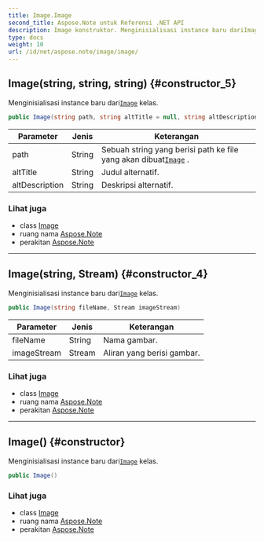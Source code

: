 ```yaml
---
title: Image.Image
second_title: Aspose.Note untuk Referensi .NET API
description: Image konstruktor. Menginisialisasi instance baru dariImage kelas.
type: docs
weight: 10
url: /id/net/aspose.note/image/image/
---
```

## Image(string, string, string) {#constructor_5}

Menginisialisasi instance baru dari[`Image`](../) kelas.

```csharp
public Image(string path, string altTitle = null, string altDescription = null)
```

| Parameter | Jenis | Keterangan |
| --- | --- | --- |
| path | String | Sebuah string yang berisi path ke file yang akan dibuat[`Image`](../) . |
| altTitle | String | Judul alternatif. |
| altDescription | String | Deskripsi alternatif. |

### Lihat juga

* class [Image](../)
* ruang nama [Aspose.Note](../../image/)
* perakitan [Aspose.Note](../../../)

---

## Image(string, Stream) {#constructor_4}

Menginisialisasi instance baru dari[`Image`](../) kelas.

```csharp
public Image(string fileName, Stream imageStream)
```

| Parameter | Jenis | Keterangan |
| --- | --- | --- |
| fileName | String | Nama gambar. |
| imageStream | Stream | Aliran yang berisi gambar. |

### Lihat juga

* class [Image](../)
* ruang nama [Aspose.Note](../../image/)
* perakitan [Aspose.Note](../../../)

---

## Image() {#constructor}

Menginisialisasi instance baru dari[`Image`](../) kelas.

```csharp
public Image()
```

### Lihat juga

* class [Image](../)
* ruang nama [Aspose.Note](../../image/)
* perakitan [Aspose.Note](../../../)



